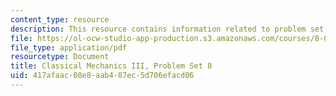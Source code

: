```yaml
---
content_type: resource
description: This resource contains information related to problem set 8.
file: https://ol-ocw-studio-app-production.s3.amazonaws.com/courses/8-09-classical-mechanics-iii-fall-2014/417afaac08e8aab487ec5d706efacd06_MIT8_09F14_pset8.pdf
file_type: application/pdf
resourcetype: Document
title: Classical Mechanics III, Problem Set 8
uid: 417afaac-08e8-aab4-87ec-5d706efacd06
---
```

